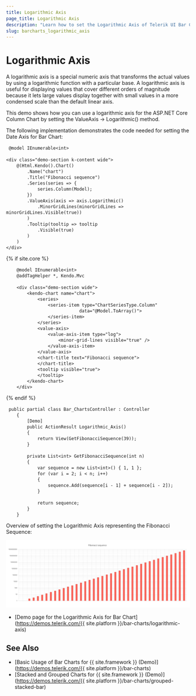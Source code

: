 ```yaml
---
title: Logarithmic Axis
page_title: Logarithmic Axis
description: "Learn how to set the Logarithmic Axis of Telerik UI Bar Charts component for {{ site.framework }}."
slug: barcharts_logarithmic_axis
---
```


# Logarithmic Axis

A logarithmic axis is a special numeric axis that transforms the actual values by using a logarithmic function with a particular base. A logarithmic axis is useful for displaying values that cover different orders of magnitude because it lets large values display together with small values in a more condensed scale than the default linear axis.

This demo shows how you can use a logarithmic axis for the ASP.NET Core Column Chart by setting the ValueAxis -> Logarithmic() method.

The following implementation demonstrates the code needed for setting the Date Axis for Bar Chart:

```HtmlHelper
 @model IEnumerable<int>

<div class="demo-section k-content wide">
    @(Html.Kendo().Chart()
        .Name("chart")
        .Title("Fibonacci sequence")
        .Series(series => {
            series.Column(Model);
        })
        .ValueAxis(axis => axis.Logarithmic()
            .MinorGridLines(minorGridLines => minorGridLines.Visible(true))
        )
        .Tooltip(tooltip => tooltip
            .Visible(true)
        )
    ) 
</div>
```
{% if site.core %}
```TagHelper
    @model IEnumerable<int>
    @addTagHelper *, Kendo.Mvc

    <div class="demo-section wide">
        <kendo-chart name="chart">
            <series>
                <series-item type="ChartSeriesType.Column"
                            data="@Model.ToArray()">
                </series-item>
            </series>
            <value-axis>
                <value-axis-item type="log">
                    <minor-grid-lines visible="true" />
                </value-axis-item>
            </value-axis>
            <chart-title text="Fibonacci sequence">
            </chart-title>
            <tooltip visible="true">
            </tooltip>
        </kendo-chart>
    </div> 
```
{% endif %}
```Controller
 public partial class Bar_ChartsController : Controller
    {
        [Demo]
        public ActionResult Logarithmic_Axis()
        {
            return View(GetFibonacciSequence(39));
        }

        private List<int> GetFibonacciSequence(int n)
        {
            var sequence = new List<int>() { 1, 1 };
            for (var i = 2; i < n; i++)
            {
                sequence.Add(sequence[i - 1] + sequence[i - 2]);
            }

            return sequence;
        }
    }
```

Overview of setting the Logarithmic Axis representing the Fibonacci Sequence:

![{{ site.product_short }} Chart Fibonacci Sequence](images/fibonacciSequence.png)

* [Demo page for the Logarithmic Axis for Bar Chart](https://demos.telerik.com/{{ site.platform }}/bar-charts/logarithmic-axis)

## See Also
* [Basic Usage of Bar Charts for {{ site.framework }} (Demo)](https://demos.telerik.com/{{ site.platform }}/bar-charts)
* [Stacked and Grouped Charts for {{ site.framework }} (Demo)](https://demos.telerik.com/{{ site.platform }}/bar-charts/grouped-stacked-bar)
